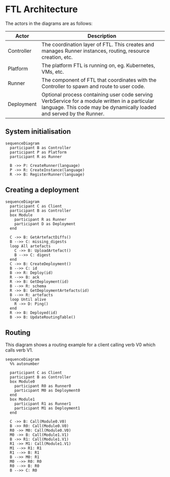 # FTL Architecture

The actors in the diagrams are as follows:

| Actor        | Description                                                                                                                                                            |
| ------------ | ---------------------------------------------------------------------------------------------------------------------------------------------------------------------- |
| Controller | The coordination layer of FTL. This creates and manages Runner instances, routing, resource creation, etc.                                                             |
| Platform     | The platform FTL is running on, eg. Kubernetes, VMs, etc.                                                                                                              |
| Runner       | The component of FTL that coordinates with the Controller to spawn and route to user code.                                                                           |
| Deployment   | Optional process containing user code serving VerbService for a module written in a particular language. This code may be dynamically loaded and served by the Runner. |

## System initialisation

```mermaid
sequenceDiagram
  participant B as Controller
  participant P as Platform
  participant R as Runner

  B ->> P: CreateRunner(language)
  P ->> R: CreateInstance(language)
  R ->> B: RegisterRunner(language)
```

## Creating a deployment

```mermaid
sequenceDiagram
  participant C as Client
  participant B as Controller
  box Module
    participant R as Runner
    participant D as Deployment
  end

  C ->> B: GetArtefactDiffs()
  B -->> C: missing_digests
  loop All artefacts
    C ->> B: UploadArtefact()
    B -->> C: digest
  end
  C ->> B: CreateDeployment()
  B -->> C: id
  B ->> R: Deploy(id)
  R -->> B: ack
  R ->> B: GetDeployment(id)
  B -->> R: schema
  R ->> B: GetDeploymentArtefacts(id)
  B -->> R: artefacts
  loop Until alive
    R ->> D: Ping()
  end
  R ->> B: Deployed(id)
  B ->> B: UpdateRoutingTable()
```

## Routing

This diagram shows a routing example for a client calling verb V0 which calls
verb V1.

```mermaid
sequenceDiagram
  %% autonumber

  participant C as Client
  participant B as Controller
  box Module0
    participant R0 as Runner0
    participant M0 as Deployment0
  end
  box Module1
    participant R1 as Runner1
    participant M1 as Deployment1
  end

  C ->> B: Call(Module0.V0)
  B ->> R0: Call(Module0.V0)
  R0 ->> M0: Call(Module0.V0)
  M0 ->> B: Call(Module1.V1)
  B ->> R1: Call(Module1.V1)
  R1 ->> M1: Call(Module1.V1)
  M1 -->> R1: R1
  R1 -->> B: R1
  B -->> M0: R1
  M0 -->> R0: R0
  R0 -->> B: R0
  B -->> C: R0
```
